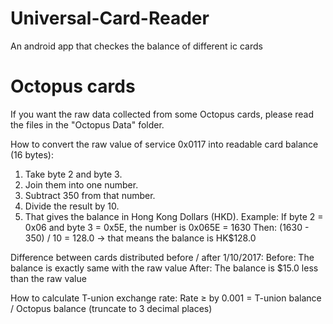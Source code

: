 # Universal-Card-Reader
An android app that checkes the balance of different ic cards

# Octopus cards
If you want the raw data collected from some Octopus cards, please read the files in the "Octopus Data" folder.

How to convert the raw value of service 0x0117 into readable card balance (16 bytes):
1. Take byte 2 and byte 3.
2. Join them into one number.
3. Subtract 350 from that number.
5. Divide the result by 10.
4. That gives the balance in Hong Kong Dollars (HKD).
Example:
If byte 2 = 0x06 and byte 3 = 0x5E, the number is 0x065E = 1630
Then:
 (1630 - 350) / 10 = 128.0 → that means the balance is HK$128.0

Difference between cards distributed before / after 1/10/2017:
Before: The balance is exactly same with the raw value
After: The balance is $15.0 less than the raw value

How to calculate T-union exchange rate:
Rate ≥ by 0.001 = T-union balance / Octopus balance (truncate to 3 decimal places)

